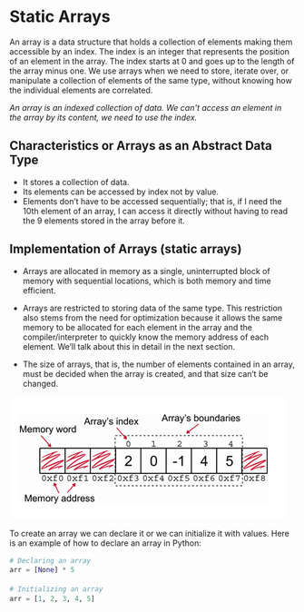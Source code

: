 # Static Arrays

An array is a data structure that holds a collection of elements making them accessible by an index. The index is an integer that represents the position of an element in the array. The index starts at 0 and goes up to the length of the array minus one.
We use arrays when we need to store, iterate over, or manipulate a collection of elements of the same type, without knowing how the individual elements are correlated.

_An array is an indexed collection of data. We can't access an element in the array by its content, we need to use the index._

## Characteristics or Arrays as an Abstract Data Type

- It stores a collection of data.
- Its elements can be accessed by index not by value.
- Elements don’t have to be accessed sequentially; that is, if I need the 10th element of an array, I can access it directly without having to read the 9 elements stored in the array before it.

## Implementation of Arrays (static arrays)

- Arrays are allocated in memory as a single, uninterrupted block of memory with sequential locations, which is both memory and time efficient.

- Arrays are restricted to storing data of the same type. This restriction also stems from the need for optimization because it allows the same memory to be allocated for each element in the array and the compiler/interpreter to quickly know the memory address of each element. We’ll talk about this in detail in the next section.

- The size of arrays, that is, the number of elements contained in an array, must be decided when the array is created, and that size can’t be changed.

![alt text](image.png)

To create an array we can declare it or we can initialize it with values. Here is an example of how to declare an array in Python:

```python
# Declaring an array
arr = [None] * 5

# Initializing an array
arr = [1, 2, 3, 4, 5]
```
